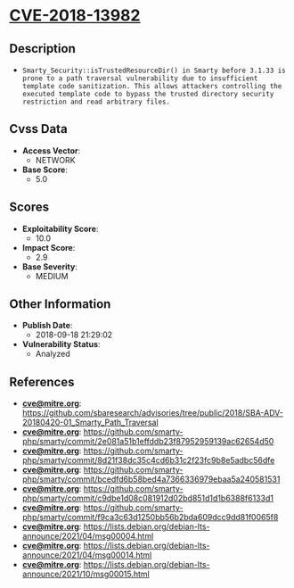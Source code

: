 
# [CVE-2018-13982](https://github.com/sbaresearch/advisories/tree/public/2018/SBA-ADV-20180420-01_Smarty_Path_Traversal)

## Description

- `Smarty_Security::isTrustedResourceDir() in Smarty before 3.1.33 is prone to a path traversal vulnerability due to insufficient template code sanitization. This allows attackers controlling the executed template code to bypass the trusted directory security restriction and read arbitrary files.`

## Cvss Data

- **Access Vector**:
  - NETWORK
- **Base Score**:
  - 5.0

## Scores

- **Exploitability Score**:
  - 10.0
- **Impact Score**:
  - 2.9
- **Base Severity**:
  - MEDIUM

## Other Information

- **Publish Date**:
  - 2018-09-18 21:29:02
- **Vulnerability Status**:
  - Analyzed

## References

- **cve@mitre.org**: https://github.com/sbaresearch/advisories/tree/public/2018/SBA-ADV-20180420-01_Smarty_Path_Traversal
- **cve@mitre.org**: https://github.com/smarty-php/smarty/commit/2e081a51b1effddb23f87952959139ac62654d50
- **cve@mitre.org**: https://github.com/smarty-php/smarty/commit/8d21f38dc35c4cd6b31c2f23fc9b8e5adbc56dfe
- **cve@mitre.org**: https://github.com/smarty-php/smarty/commit/bcedfd6b58bed4a7366336979ebaa5a240581531
- **cve@mitre.org**: https://github.com/smarty-php/smarty/commit/c9dbe1d08c081912d02bd851d1d1b6388f6133d1
- **cve@mitre.org**: https://github.com/smarty-php/smarty/commit/f9ca3c63d1250bb56b2bda609dcc9dd81f0065f8
- **cve@mitre.org**: https://lists.debian.org/debian-lts-announce/2021/04/msg00004.html
- **cve@mitre.org**: https://lists.debian.org/debian-lts-announce/2021/04/msg00014.html
- **cve@mitre.org**: https://lists.debian.org/debian-lts-announce/2021/10/msg00015.html
